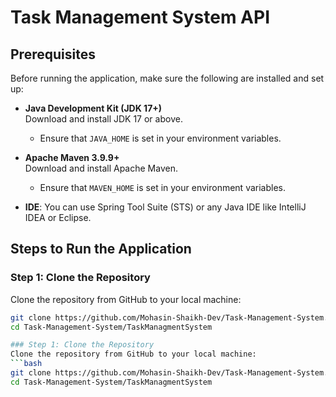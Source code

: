 # Task Management System API

## Prerequisites

Before running the application, make sure the following are installed and set up:

- **Java Development Kit (JDK 17+)**  
  Download and install JDK 17 or above.
  - Ensure that `JAVA_HOME` is set in your environment variables.

- **Apache Maven 3.9.9+**  
  Download and install Apache Maven.
  - Ensure that `MAVEN_HOME` is set in your environment variables.

- **IDE**: You can use Spring Tool Suite (STS) or any Java IDE like IntelliJ IDEA or Eclipse.

## Steps to Run the Application

### Step 1: Clone the Repository
Clone the repository from GitHub to your local machine:
```bash
git clone https://github.com/Mohasin-Shaikh-Dev/Task-Management-System.git
cd Task-Management-System/TaskManagmentSystem

### Step 1: Clone the Repository
Clone the repository from GitHub to your local machine:
```bash
git clone https://github.com/Mohasin-Shaikh-Dev/Task-Management-System.git
cd Task-Management-System/TaskManagmentSystem



